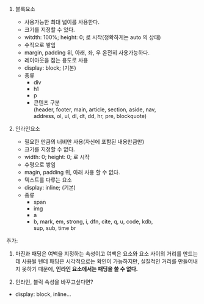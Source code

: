 1. 블록요소
    - 사용가능한 최대 넓이를 사용한다.
    - 크기를 지정할 수 있다.
    - witdth: 100%; height: 0; 로 시작(정확하게는 auto 의 상태)
    - 수직으로 쌓임
    - margin, padding 위, 아래, 좌, 우 온전히 사용가능하다.
    - 레이아웃을 잡는 용도로 사용
    - display: block; (기본)
    - 종류
        - div
        - h1
        - p
        - 콘텐츠 구분  
        (header, footer, main, article, section, aside, nav,  
         address, ol, ul, dl, dt, dd, hr, pre, blockquote)

2. 인라인요소
    - 필요한 만큼의 너비만 사용(자신에 포함된 내용만큼만) 
    - 크기를 지정할 수 없다.
    - width: 0; height: 0; 로 시작
    - 수평으로 쌓임
    - magin, padding 위, 아래 사용 할 수 없다.
    - 텍스트를 다루는 요소
    - display: inline; (기본)
    - 종류
        - span
        - img
        - a
        - b, mark, em, strong, i, dfn, cite, q, u, code, kdb,  
        sup, sub, time br

추가:
1. 마진과 패딩은 여백을 지정하는 속성이고
여백은 요소와 요소 사이의 거리를 만드는데 사용될 텐데
패딩은 시각적으로는 확인이 가능하지만, 실질적인 거리를
만들어내지 못하기 때문에, **인라인 요소에서는 패딩을 쓸 수 없다.**

2. 인라인, 블럭 속성을 바꾸고싶다면?
 - display: block, inline...
